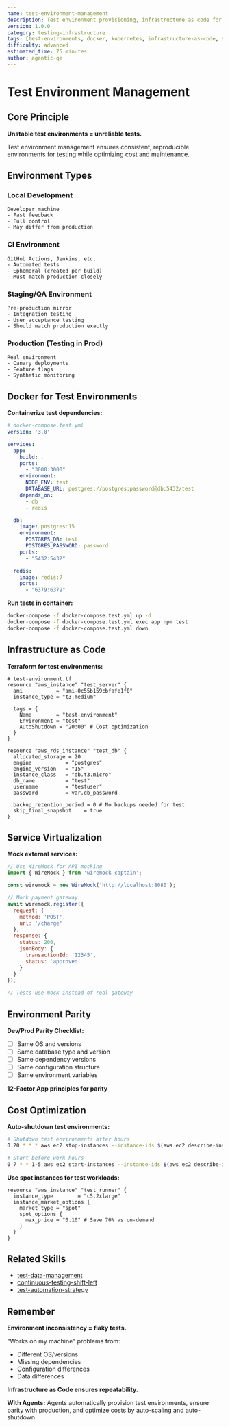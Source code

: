 ```yaml
---
name: test-environment-management
description: Test environment provisioning, infrastructure as code for testing, Docker/Kubernetes for test environments, service virtualization, and cost optimization. Use when managing test infrastructure, ensuring environment parity, or optimizing testing costs.
version: 1.0.0
category: testing-infrastructure
tags: [test-environments, docker, kubernetes, infrastructure-as-code, service-virtualization, environment-parity]
difficulty: advanced
estimated_time: 75 minutes
author: agentic-qe
---
```


# Test Environment Management

## Core Principle

**Unstable test environments = unreliable tests.**

Test environment management ensures consistent, reproducible environments for testing while optimizing cost and maintenance.

## Environment Types

### Local Development
```
Developer machine
- Fast feedback
- Full control
- May differ from production
```

### CI Environment
```
GitHub Actions, Jenkins, etc.
- Automated tests
- Ephemeral (created per build)
- Must match production closely
```

### Staging/QA Environment
```
Pre-production mirror
- Integration testing
- User acceptance testing
- Should match production exactly
```

### Production (Testing in Prod)
```
Real environment
- Canary deployments
- Feature flags
- Synthetic monitoring
```

## Docker for Test Environments

**Containerize test dependencies:**
```yaml
# docker-compose.test.yml
version: '3.8'

services:
  app:
    build: .
    ports:
      - "3000:3000"
    environment:
      NODE_ENV: test
      DATABASE_URL: postgres://postgres:password@db:5432/test
    depends_on:
      - db
      - redis

  db:
    image: postgres:15
    environment:
      POSTGRES_DB: test
      POSTGRES_PASSWORD: password
    ports:
      - "5432:5432"

  redis:
    image: redis:7
    ports:
      - "6379:6379"
```

**Run tests in container:**
```bash
docker-compose -f docker-compose.test.yml up -d
docker-compose -f docker-compose.test.yml exec app npm test
docker-compose -f docker-compose.test.yml down
```

## Infrastructure as Code

**Terraform for test environments:**
```hcl
# test-environment.tf
resource "aws_instance" "test_server" {
  ami           = "ami-0c55b159cbfafe1f0"
  instance_type = "t3.medium"

  tags = {
    Name        = "test-environment"
    Environment = "test"
    AutoShutdown = "20:00" # Cost optimization
  }
}

resource "aws_rds_instance" "test_db" {
  allocated_storage = 20
  engine           = "postgres"
  engine_version   = "15"
  instance_class   = "db.t3.micro"
  db_name          = "test"
  username         = "testuser"
  password         = var.db_password

  backup_retention_period = 0 # No backups needed for test
  skip_final_snapshot    = true
}
```

## Service Virtualization

**Mock external services:**
```javascript
// Use WireMock for API mocking
import { WireMock } from 'wiremock-captain';

const wiremock = new WireMock('http://localhost:8080');

// Mock payment gateway
await wiremock.register({
  request: {
    method: 'POST',
    url: '/charge'
  },
  response: {
    status: 200,
    jsonBody: {
      transactionId: '12345',
      status: 'approved'
    }
  }
});

// Tests use mock instead of real gateway
```

## Environment Parity

**Dev/Prod Parity Checklist:**
- [ ] Same OS and versions
- [ ] Same database type and version
- [ ] Same dependency versions
- [ ] Same configuration structure
- [ ] Same environment variables

**12-Factor App principles for parity**

## Cost Optimization

**Auto-shutdown test environments:**
```bash
# Shutdown test environments after hours
0 20 * * * aws ec2 stop-instances --instance-ids $(aws ec2 describe-instances --filters "Name=tag:Environment,Values=test" --query "Reservations[].Instances[].InstanceId" --output text)

# Start before work hours
0 7 * * 1-5 aws ec2 start-instances --instance-ids $(aws ec2 describe-instances --filters "Name=tag:Environment,Values=test" --query "Reservations[].Instances[].InstanceId" --output text)
```

**Use spot instances for test workloads:**
```hcl
resource "aws_instance" "test_runner" {
  instance_type        = "c5.2xlarge"
  instance_market_options {
    market_type = "spot"
    spot_options {
      max_price = "0.10" # Save 70% vs on-demand
    }
  }
}
```

## Related Skills

- [test-data-management](../test-data-management/)
- [continuous-testing-shift-left](../continuous-testing-shift-left/)
- [test-automation-strategy](../test-automation-strategy/)

## Remember

**Environment inconsistency = flaky tests.**

"Works on my machine" problems from:
- Different OS/versions
- Missing dependencies
- Configuration differences
- Data differences

**Infrastructure as Code ensures repeatability.**

**With Agents:** Agents automatically provision test environments, ensure parity with production, and optimize costs by auto-scaling and auto-shutdown.
